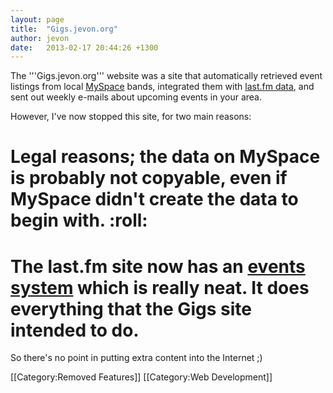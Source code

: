 ```yaml
---
layout: page
title:  "Gigs.jevon.org"
author: jevon
date:   2013-02-17 20:44:26 +1300
---
```


The '''Gigs.jevon.org''' website was a site that automatically retrieved event listings from local <a href="http://www.myspace.com">MySpace</a> bands, integrated them with <a href="http://www.last.fm">last.fm data</a>, and sent out weekly e-mails about upcoming events in your area.

However, I've now stopped this site, for two main reasons:

# Legal reasons; the data on MySpace is probably not copyable, even if MySpace didn't create the data to begin with. :roll:
# The last.fm site now has an <a href="http://www.last.fm/events/">events system</a> which is really neat. It does everything that the Gigs site intended to do.

So there's no point in putting extra content into the Internet ;)

[[Category:Removed Features]]
[[Category:Web Development]]